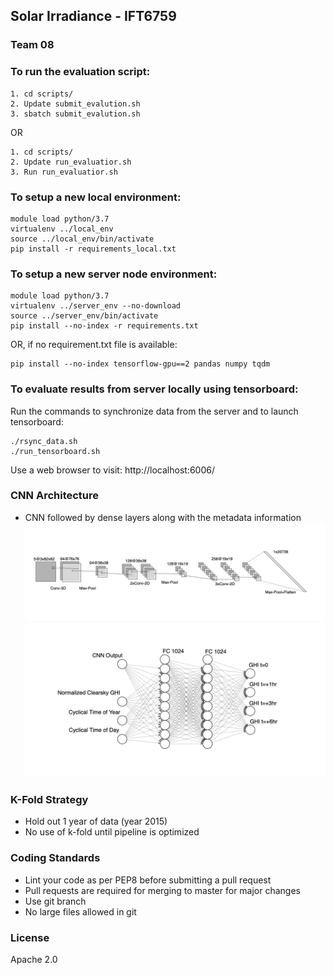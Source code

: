## Solar Irradiance - IFT6759

### Team 08

### To run the evaluation script:

```console
1. cd scripts/
2. Update submit_evalution.sh 
3. sbatch submit_evalution.sh
```
OR
```console
1. cd scripts/
2. Update run_evaluatior.sh 
3. Run run_evaluatior.sh
```

### To setup a new local environment:

```console
module load python/3.7
virtualenv ../local_env
source ../local_env/bin/activate
pip install -r requirements_local.txt
```

### To setup a new server node environment:

```console
module load python/3.7
virtualenv ../server_env --no-download
source ../server_env/bin/activate
pip install --no-index -r requirements.txt
```
OR, if no requirement.txt file is available:
```console
pip install --no-index tensorflow-gpu==2 pandas numpy tqdm
```

### To evaluate results from server locally using tensorboard:

Run the commands to synchronize data from the server and to launch tensorboard:
```console
./rsync_data.sh
./run_tensorboard.sh
```
Use a web browser to visit: http://localhost:6006/
 
 ### CNN Architecture 
 * CNN followed by dense layers along with the metadata information
![CNN](https://github.com/harmanpreet93/Solar-irradiance-prediction/blob/master/Notebooks/CNN.png)  
![NN](https://github.com/harmanpreet93/Solar-irradiance-prediction/blob/master/Notebooks/NN.png)
 
 
### K-Fold Strategy

* Hold out 1 year of data (year 2015)
* No use of k-fold until pipeline is optimized
 
### Coding Standards

* Lint your code as per PEP8 before submitting a pull request
* Pull requests are required for merging to master for major changes
* Use git branch
* No large files allowed in git  

### License  
Apache 2.0
